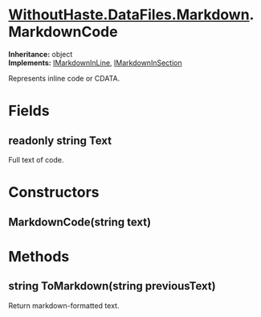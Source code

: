 # [WithoutHaste.DataFiles.Markdown](TableOfContents.WithoutHaste.DataFiles.Markdown.md).MarkdownCode

**Inheritance:** object  
**Implements:** [IMarkdownInLine](WithoutHaste.DataFiles.Markdown.IMarkdownInLine.md), [IMarkdownInSection](WithoutHaste.DataFiles.Markdown.IMarkdownInSection.md)  

Represents inline code or CDATA.  

# Fields

## readonly string Text

Full text of code.  

# Constructors

## MarkdownCode(string text)

# Methods

## string ToMarkdown(string previousText)

Return markdown-formatted text.  

